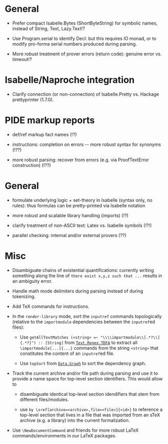 # General

* Prefer compact Isabelle.Bytes (ShortByteString) for symbolic names,
  instead of String, Text, Lazy.Text!?

* Use Program.serial to identify Decl: but this requires IO monad, or to modify
  pro-forma serial numbers produced during parsing.

* More robust treatment of prover errors (return code): genuine error vs. timeout!?


# Isabelle/Naproche integration

* Clarify connection (or non-connection) of Isabelle.Pretty vs. Hackage prettyprinter (1.7.0).


# PIDE markup reports

* def/ref markup fact names (!?)

* instructions: completion on errors -- more robust syntax for synonyms (!??)

* more robust parsing: recover from errors (e.g. via ProofTextError construction) (!??)


# General

* formulate underlying logic + set-theory in Isabelle (syntax only, no rules):
  thus formulas can be pretty-printed via Isabelle notation

* more robust and scalable library handling (imports) (!?)

* clarify treatment of non-ASCII text: Latex vs. Isabelle symbols (!?!)

* parallel checking: internal and/or external provers (??)


# Misc

* Disambiguate chains of existential quantifications: currently writing something
  along the line of `there exist x,y,z such that ...` results in an ambiguity error.

* Handle math mode delimiters during parsing instead of during tokenizing.

* Add TeX commands for instructions.

* In the `render-library` mode, sort the `inputref` commands topologically
  (relative to the `importmodule` dependencies between the `inputref`ed files):

  - Use
    `getAllTextMatches (<string> =~ "\\\\importmodule\\[.*?\\]{.*?}") :: [String]`
    from
    [`Text.Regex.TDFA`](https://hackage-content.haskell.org/package/regex-tdfa-1.3.2.4/docs/Text-Regex-TDFA.html)
    to extract all `\importmodule[...]{...}` commands from the string `<string>`
    that constitutes the content of an `inputref`ed file.

  - Use `topSort` from
    [`Data.Graph`](https://hackage-content.haskell.org/package/containers-0.8/docs/Data-Graph.html)
    to sort the dependency graph.

* Track the current archive and/or file path during parsing and use it to
  provide a name space for top-level section identifiers. This would allow to

  - disambiguate identical top-level section idendifiers that stem from
    different files/modules.

  - use `by \sref[archive=<archive>,file=<file>]{<id>}` to reference a top-level
    section that lives in a file that was imported from an sTeX archive (e.g. a
    library) into the current formalization.

* Use `\NewDocumentCommand` and friends for more robust LaTeX
  commands/environments in our LaTeX packages.
